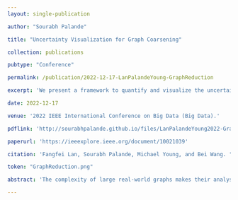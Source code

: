 ```yaml
---
layout: single-publication

author: "Sourabh Palande"

title: "Uncertainty Visualization for Graph Coarsening"

collection: publications

pubtype: "Conference"

permalink: /publication/2022-12-17-LanPalandeYoung-GraphReduction

excerpt: 'We present a framework to quantify and visualize the uncertainty associated with randomized graph reduction techniques.'

date: 2022-12-17

venue: '2022 IEEE International Conference on Big Data (Big Data).'

pdflink: 'http://sourabhpalande.github.io/files/LanPalandeYoung2022-GraphReduction.pdf'

paperurl: 'https://ieeexplore.ieee.org/document/10021039'

citation: 'Fangfei Lan, Sourabh Palande, Michael Young, and Bei Wang. "Uncertainty Visualization for Graph Coarsening" <i>2022 IEEE International Conference on Big Data (Big Data), Osaka, Japan</i> (2022).'

token: "GraphReduction.png"

abstract: 'The complexity of large real-world graphs makes their analyses prohibitively costly and their visualizations uninformative. The idea behind graph reduction is to reduce the size of a graph while preserving its properties of interest. To improve computational efficiency and to provide provable guarantees, many graph reduction techniques employ randomization. However, the uncertainty associated with randomized graph reduction and its subsequent interpretation has remained largely unexplored. In this paper, we present a framework to quantify and visualize the uncertainty associated with randomized graph reduction techniques. We focus on spectral clustering introduced by Ng, Jordan, and Weiss, a popular graph reduction technique that reduces the number of nodes by clustering the nodes of a graph into super-nodes. We introduce two uncertainty measures – local adjusted Rand indices and co-occurrences – to quantify and visualize uncertainty associated with an ensemble of reduced graphs. We demonstrate via experiments, that these measures complement each other in visualizing uncertainty and guiding the selection of optimal numbers of clusters.'

---
```

